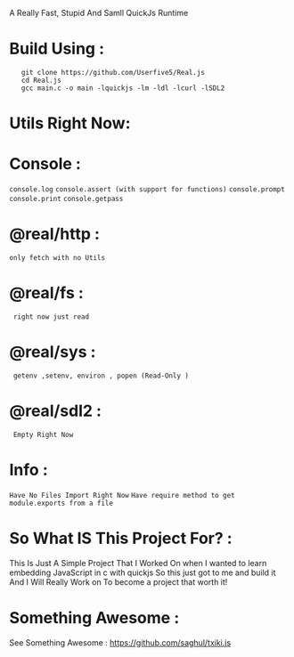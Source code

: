 A Really Fast, Stupid And Samll QuickJs Runtime 
# Build Using :
```
   git clone https://github.com/Userfive5/Real.js 
   cd Real.js 
   gcc main.c -o main -lquickjs -lm -ldl -lcurl -lSDL2
```
# Utils Right Now:
 # Console :
  `` console.log ``
   `` console.assert (with support for functions) ``
    `` console.prompt ``
     `` console.print ``
      `` console.getpass ``
 # @real/http :
   `` only fetch with no Utils ``
 # @real/fs :
     right now just read
# @real/sys :
     getenv ,setenv, environ , popen (Read-Only )
# @real/sdl2 :
     Empty Right Now
# Info :
   ``Have No Files Import Right Now``
   `` Have require method to get module.exports from a file ``

# So What IS This Project For? :
   This Is Just A Simple Project That I Worked On
   when I wanted to learn embedding JavaScript in c with quickjs
   So this just got to me and build it And I Will Really Work on
   To become a project that worth it!
# Something Awesome :
See Something Awesome : https://github.com/saghul/txiki.js

